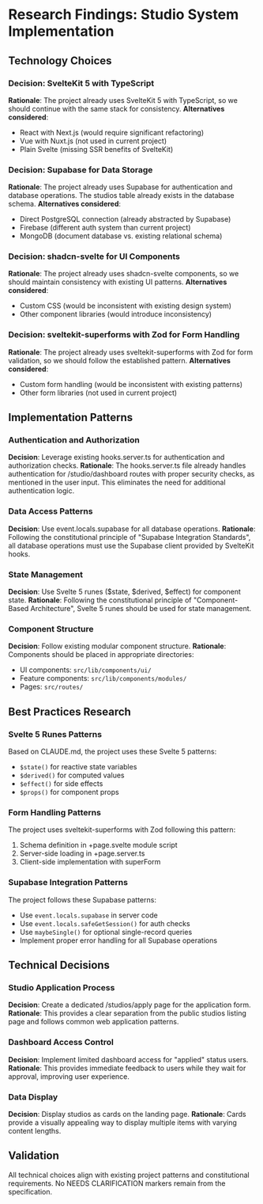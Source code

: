 # Research Findings: Studio System Implementation

## Technology Choices

### Decision: SvelteKit 5 with TypeScript
**Rationale**: The project already uses SvelteKit 5 with TypeScript, so we should continue with the same stack for consistency.
**Alternatives considered**:
- React with Next.js (would require significant refactoring)
- Vue with Nuxt.js (not used in current project)
- Plain Svelte (missing SSR benefits of SvelteKit)

### Decision: Supabase for Data Storage
**Rationale**: The project already uses Supabase for authentication and database operations. The studios table already exists in the database schema.
**Alternatives considered**:
- Direct PostgreSQL connection (already abstracted by Supabase)
- Firebase (different auth system than current project)
- MongoDB (document database vs. existing relational schema)

### Decision: shadcn-svelte for UI Components
**Rationale**: The project already uses shadcn-svelte components, so we should maintain consistency with existing UI patterns.
**Alternatives considered**:
- Custom CSS (would be inconsistent with existing design system)
- Other component libraries (would introduce inconsistency)

### Decision: sveltekit-superforms with Zod for Form Handling
**Rationale**: The project already uses sveltekit-superforms with Zod for form validation, so we should follow the established pattern.
**Alternatives considered**:
- Custom form handling (would be inconsistent with existing patterns)
- Other form libraries (not used in current project)

## Implementation Patterns

### Authentication and Authorization
**Decision**: Leverage existing hooks.server.ts for authentication and authorization checks.
**Rationale**: The hooks.server.ts file already handles authentication for /studio/dashboard routes with proper security checks, as mentioned in the user input. This eliminates the need for additional authentication logic.

### Data Access Patterns
**Decision**: Use event.locals.supabase for all database operations.
**Rationale**: Following the constitutional principle of "Supabase Integration Standards", all database operations must use the Supabase client provided by SvelteKit hooks.

### State Management
**Decision**: Use Svelte 5 runes ($state, $derived, $effect) for component state.
**Rationale**: Following the constitutional principle of "Component-Based Architecture", Svelte 5 runes should be used for state management.

### Component Structure
**Decision**: Follow existing modular component structure.
**Rationale**: Components should be placed in appropriate directories:
- UI components: `src/lib/components/ui/`
- Feature components: `src/lib/components/modules/`
- Pages: `src/routes/`

## Best Practices Research

### Svelte 5 Runes Patterns
Based on CLAUDE.md, the project uses these Svelte 5 patterns:
- `$state()` for reactive state variables
- `$derived()` for computed values
- `$effect()` for side effects
- `$props()` for component props

### Form Handling Patterns
The project uses sveltekit-superforms with Zod following this pattern:
1. Schema definition in +page.svelte module script
2. Server-side loading in +page.server.ts
3. Client-side implementation with superForm

### Supabase Integration Patterns
The project follows these Supabase patterns:
- Use `event.locals.supabase` in server code
- Use `event.locals.safeGetSession()` for auth checks
- Use `maybeSingle()` for optional single-record queries
- Implement proper error handling for all Supabase operations

## Technical Decisions

### Studio Application Process
**Decision**: Create a dedicated /studios/apply page for the application form.
**Rationale**: This provides a clear separation from the public studios listing page and follows common web application patterns.

### Dashboard Access Control
**Decision**: Implement limited dashboard access for "applied" status users.
**Rationale**: This provides immediate feedback to users while they wait for approval, improving user experience.

### Data Display
**Decision**: Display studios as cards on the landing page.
**Rationale**: Cards provide a visually appealing way to display multiple items with varying content lengths.

## Validation
All technical choices align with existing project patterns and constitutional requirements. No NEEDS CLARIFICATION markers remain from the specification.